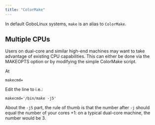 ```yaml
---
title: "ColorMake"
---
```


In default GoboLinux systems, `make` is an alias to `ColorMake`.

## Multiple CPUs

Users on dual-core and similar high-end machines may want to take advantage of
existing CPU capabilities. This can either be done via the MAKEOPTS option or by
modifying the simple ColorMake script.

At

```fish
makecmd=
```

Edit the line to i.e.:

```fish
makecmd='/bin/make -j5'
```

About the `-j5` part, the rule of thumb is that the number after `-j` should
equal the number of your cores +1: on a typical dual-core machine, the number
would be 3.
